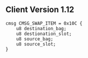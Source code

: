 ## Client Version 1.12

```rust,ignore
cmsg CMSG_SWAP_ITEM = 0x10C {
    u8 destination_bag;    
    u8 destionation_slot;    
    u8 source_bag;    
    u8 source_slot;    
}

```
